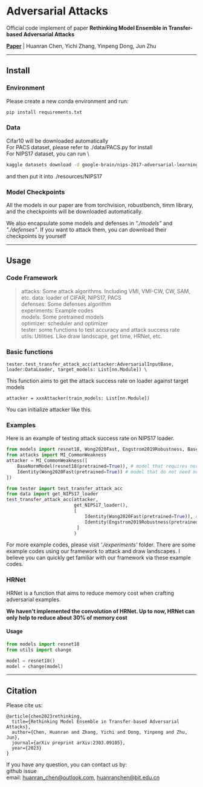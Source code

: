 # Adversarial Attacks
Official code implement of paper **Rethinking Model Ensemble in Transfer-based Adversarial Attacks**

[**Paper**](https://arxiv.org/abs/2303.09105)
| Huanran Chen, Yichi Zhang, Yinpeng Dong, Jun Zhu

---

## Install
### Environment
Please create a new conda environment and run:
```bash
pip install requirements.txt
```


### Data
Cifar10 will be downloaded automatically    
For PACS dataset, please refer to ./data/PACS.py for install    
For NIPS17 dataset, you can run \
```bash
kaggle datasets download -d google-brain/nips-2017-adversarial-learning-development-set
```
and then put it into ./resources/NIPS17

### Model Checkpoints
All the models in our paper are from torchvision, robustbench, timm library, and the checkpoints will be downloaded automatically.

We also encapsulate some models and defenses in *"./models"* and *"./defenses"*. If you want to attack them, you can download their checkpoints by yourself

---

## Usage

### Code Framework

> attacks: Some attack algorithms. Including VMI, VMI-CW, CW, SAM, etc.
> data: loader of CIFAR, NIPS17, PACS    
> defenses: Some defenses algorithm    
> experiments: Example codes    
> models: Some pretrained models   
> optimizer: scheduler and optimizer   
> tester: some functions to test accuracy and attack success rate   
> utils: Utilities. Like draw landscape, get time, HRNet, etc.     


### Basic functions

```
tester.test_transfer_attack_acc(attacker:AdversarialInputBase, loader:DataLoader, target_models: List[nn.Module]) \
```

This function aims to get the attack success rate on loader against target models



```
attacker = xxxAttacker(train_models: List[nn.Module])
```
You can initialize attacker like this.

### Examples
Here is an example of testing attack success rate on NIPS17 loader.
```python
from models import resnet18, Wong2020Fast, Engstrom2019Robustness, BaseNormModel, Identity
from attacks import MI_CommonWeakness
attacker = MI_CommonWeakness([
    BaseNormModel(resnet18(pretrained=True)), # model that requires normalization
    Identity(Wong2020Fast(pretrained=True)) # model that do not need normalization
])

from tester import test_transfer_attack_acc
from data import get_NIPS17_loader
test_transfer_attack_acc(attacker, 
                         get_NIPS17_loader(), 
                         [
                             Identity(Wong2020Fast(pretrained=True)), # white box attack
                             Identity(Engstrom2019Robustness(pretrained=True)), # transfer attack
                          ]
                         )
```


For more example codes, please visit *'./experiments'* folder. There are some example codes using our framework to attack and draw landscapes. I believe you can quickly get familiar with our framework via these example codes.


### HRNet
HRNet is a function that aims to reduce memory cost when crafting adversarial examples.

**We haven't implemented the convolution of HRNet. Up to now, HRNet can only help to reduce about 30% of memory cost**

#### Usage
```python
from models import resnet18
from utils import change

model = resnet18()
model = change(model)
```


---

## Citation
Please cite us:
```
@article{chen2023rethinking,
  title={Rethinking Model Ensemble in Transfer-based Adversarial Attacks},
  author={Chen, Huanran and Zhang, Yichi and Dong, Yinpeng and Zhu, Jun},
  journal={arXiv preprint arXiv:2303.09105},
  year={2023}
}
```

If you have any question, you can contact us by:    
github issue     
email: huanran_chen@outlook.com, huanranchen@bit.edu.cn    
